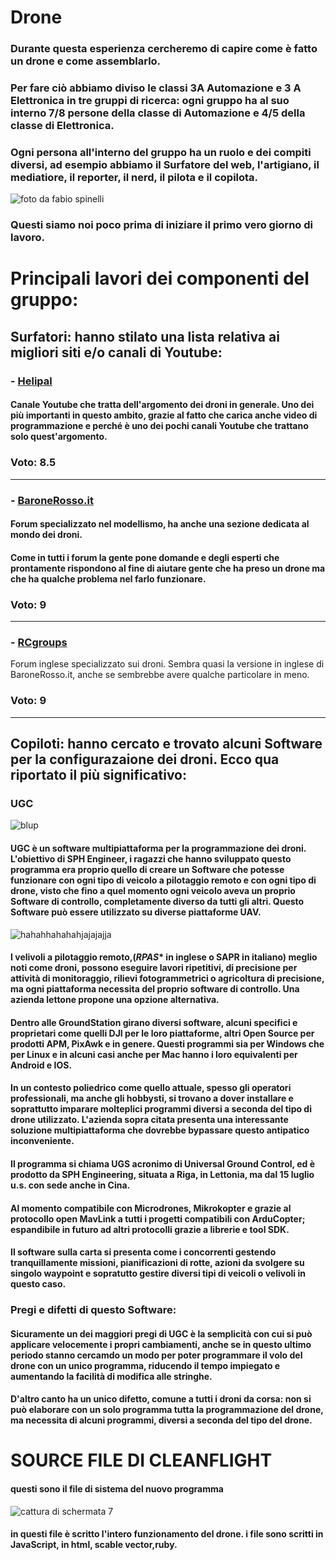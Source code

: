 # Drone

### Durante questa esperienza cercheremo di capire come è fatto un drone e come assemblarlo. 
### Per fare ciò abbiamo diviso le classi 3A Automazione e 3 A Elettronica in tre gruppi di ricerca: ogni gruppo ha al suo interno 7/8 persone della classe di Automazione e 4/5 della classe di Elettronica.
### Ogni persona all'interno del gruppo ha un ruolo e dei compiti diversi, ad esempio abbiamo il Surfatore del web, l'artigiano, il mediatiore, il reporter, il nerd, il pilota e il copilota.


![foto da fabio spinelli](https://cloud.githubusercontent.com/assets/25582920/22729449/120326ba-ede3-11e6-807d-0c6e17827b5c.jpg)
### Questi siamo noi poco prima di iniziare il primo vero giorno di lavoro.


# **Principali lavori dei componenti del gruppo:**

## **Surfatori:** hanno stilato una lista relativa ai migliori siti e/o canali di Youtube:

### - [Helipal](https://www.youtube.com/channel/UCGrIvupoLcFCW3CIKvfNfow)

#### Canale Youtube che tratta dell'argomento dei droni in generale. Uno dei più importanti in questo ambito, grazie al fatto che carica anche video di programmazione e perché è uno dei pochi canali Youtube che trattano solo quest'argomento.
### Voto: 8.5
---

### - [BaroneRosso.it](http://www.baronerosso.it/forum/multirotori-droni-principianti/)

#### Forum specializzato nel modellismo, ha anche una sezione dedicata al mondo dei droni. 
#### Come in tutti i forum la gente pone domande e degli esperti che prontamente rispondono al fine di aiutare gente che ha preso un drone ma che ha qualche problema nel farlo funzionare. 
### Voto: 9
---

### - [RCgroups](https://www.rcgroups.com/fpv-racing-926/)

Forum inglese specializzato sui droni. Sembra quasi la versione in inglese di BaroneRosso.it, anche se sembrebbe avere qualche particolare in meno. 
### Voto: 9
---

## **Copiloti:** hanno cercato e trovato alcuni Software per la configurazaione dei droni. Ecco qua riportato il più significativo:


### **UGC** 
![blup](https://cloud.githubusercontent.com/assets/25582920/22690611/f99f771a-ed36-11e6-93f1-a988c5dda5e8.jpg)

#### **UGC** è un software multipiattaforma per la programmazione dei droni. L'obiettivo di **SPH** Engineer, i ragazzi che hanno sviluppato questo programma era proprio quello di creare un Software che potesse funzionare con ogni tipo di veicolo a pilotaggio remoto e con ogni tipo di drone, visto che fino a quel momento ogni veicolo aveva un proprio Software di controllo, completamente diverso da tutti gli altri. Questo Software può essere utilizzato su diverse piattaforme **UAV**.

![hahahhahahahjajajajja](https://cloud.githubusercontent.com/assets/25582920/22690918/3a118b5c-ed38-11e6-8961-29055bf8bb54.jpg)

#### I velivoli a pilotaggio remoto,(*RPAS** in inglese o **SAPR** in italiano) meglio noti come droni, possono eseguire lavori ripetitivi, di precisione per attività di monitoraggio, rilievi fotogrammetrici o agricoltura di precisione, ma ogni piattaforma necessita del proprio software di controllo. Una azienda lettone propone una opzione alternativa.
#### Dentro alle **GroundStation** girano diversi software, alcuni specifici e proprietari come quelli **DJI** per le loro piattaforme, altri **Open Source** per prodotti **APM, PixAwk** e in genere. Questi programmi sia per Windows che per Linux e in alcuni casi anche per Mac hanno i loro equivalenti per Android e **IOS.**
#### In un contesto poliedrico come quello attuale, spesso gli operatori professionali, ma anche gli hobbysti, si trovano a dover installare e soprattutto imparare molteplici programmi diversi a seconda del tipo di drone utilizzato. L'azienda sopra citata presenta una interessante soluzione multipiattaforma che dovrebbe bypassare questo antipatico inconveniente.
#### Il programma si chiama **UGS** acronimo di **Universal Ground Control**, ed è prodotto da **SPH** Engineering, situata a Riga, in Lettonia, ma  dal 15 luglio u.s. con sede anche in Cina.
#### Al momento compatibile con **Microdrones, Mikrokopter** e grazie al protocollo open **MavLink** a tutti i progetti compatibili con **ArduCopter**; espandibile in futuro ad altri protocolli grazie a librerie e tool **SDK**.
#### Il software sulla carta si presenta come i concorrenti gestendo tranquillamente missioni, pianificazioni di rotte, azioni da svolgere su singolo waypoint e sopratutto gestire diversi tipi di veicoli o velivoli in questo caso.



### **Pregi** e **difetti** di questo Software:

#### Sicuramente un dei maggiori pregi di UGC è la semplicità con cui si può applicare velocemente i propri cambiamenti, anche se in questo ultimo periodo stanno cercamdo un modo per poter programmare il volo del drone con un unico programma, riducendo il tempo impiegato e aumentando la facilità di modifica alle stringhe.
#### D'altro canto ha un unico difetto, comune a tutti i droni da corsa: non si può elaborare con un solo programma tutta la programmazione del drone, ma necessita di alcuni programmi, diversi a seconda del tipo del drone.

# SOURCE FILE DI CLEANFLIGHT 
#### questi sono il file di sistema del nuovo programma 
![cattura di schermata 7](https://cloud.githubusercontent.com/assets/25582920/22817379/33fe80b8-ef67-11e6-8fd5-e38700fc5fb4.png)

#### in questi file è scritto l'intero funzionamento del drone. i file sono scritti in JavaScript, in html, scable vector,ruby.



